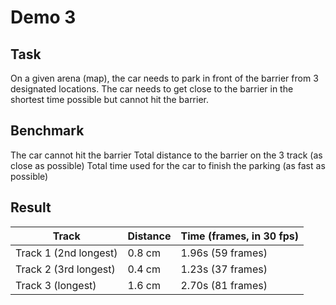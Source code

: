 # Demo 3
## Task
On a given arena (map), the car needs to park in front of the barrier from 3 designated locations. The car needs to get close to the barrier in the shortest time possible but cannot hit the barrier.

## Benchmark
The car cannot hit the barrier
Total distance to the barrier on the 3 track (as close as possible)
Total time used for the car to finish the parking (as fast as possible)

## Result
|Track                |Distance   |Time (frames, in 30 fps)|
|---------------------|-----------|------------------------|
|Track 1 (2nd longest)|0.8 cm     |1.96s (59 frames)       |
|Track 2 (3rd longest)|0.4 cm     |1.23s (37 frames)       |
|Track 3 (longest)    |1.6 cm     |2.70s (81 frames)       |
